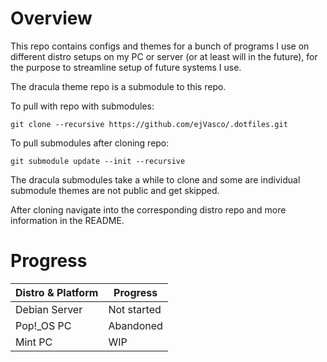 # Overview
This repo contains configs and themes for a bunch of programs I use on different distro setups on my PC or server (or at least will in the future), for the purpose to streamline setup of future systems I use.

The dracula theme repo is a submodule to this repo.

To pull with repo with submodules:
```
git clone --recursive https://github.com/ejVasco/.dotfiles.git
```
To pull submodules after cloning repo:
```
git submodule update --init --recursive
```
The dracula submodules take a while to clone and some are individual submodule themes are not public and get skipped.

After cloning navigate into the corresponding distro repo and more information in the README.

# Progress
| Distro & Platform | Progress |
|-|-|
| Debian Server | Not started |
| Pop!_OS PC | Abandoned |
| Mint PC | WIP |

